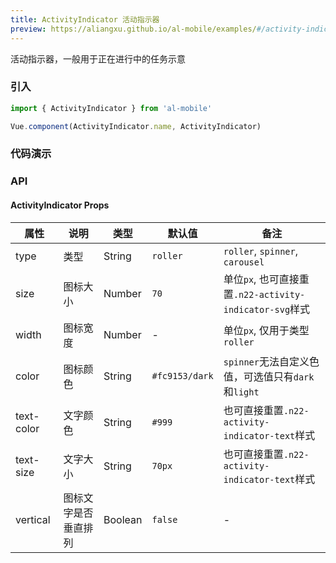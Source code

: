 ```yaml
---
title: ActivityIndicator 活动指示器
preview: https://aliangxu.github.io/al-mobile/examples/#/activity-indicator
---
```


活动指示器，一般用于正在进行中的任务示意

### 引入

```javascript
import { ActivityIndicator } from 'al-mobile'

Vue.component(ActivityIndicator.name, ActivityIndicator)
```

### 代码演示
<!-- DEMO -->

### API

#### ActivityIndicator Props
|属性 | 说明 | 类型 | 默认值 | 备注 |
|----|-----|------|------|------|
|type|类型|String|`roller`|`roller`, `spinner`, `carousel`|
|size|图标大小|Number|`70`|单位`px`, 也可直接重置`.n22-activity-indicator-svg`样式|
|width|图标宽度|Number|-|单位`px`, 仅用于类型`roller`|
|color|图标颜色|String|`#fc9153/dark`|`spinner`无法自定义色值，可选值只有`dark`和`light`|
|text-color|文字颜色|String|`#999`|也可直接重置`.n22-activity-indicator-text`样式|
|text-size|文字大小|String|`70px`|也可直接重置`.n22-activity-indicator-text`样式|
|vertical|图标文字是否垂直排列|Boolean|`false`|-|